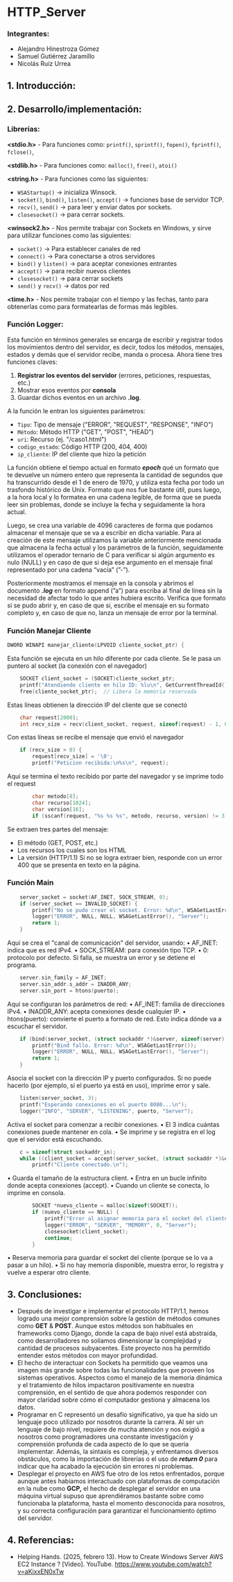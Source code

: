 ﻿# HTTP_Server

### Integrantes: 
* Alejandro Hinestroza Gómez
* Samuel Gutiérrez Jaramillo
* Nicolás Ruíz Urrea

## 1. Introducción:

## 2. Desarrollo/implementación: 
### Librerías: 
**<stdio.h>**  - Para funciones como: `printf()`, `sprintf()`, `fopen()`, `fprintf()`, `fclose()`,

**<stdlib.h>** - Para funciones como: `malloc()`, `free()`, `atoi()`

**<string.h>** - Para funciones como las siguientes: 

- `WSAStartup()` → inicializa Winsock.
- `socket()`, `bind()`, `listen()`, `accept()` → funciones base de servidor TCP.
- `recv()`, `send()` → para leer y enviar datos por sockets.
- `closesocket()` → para cerrar sockets.

**<winsock2.h>** - Nos permite trabajar con Sockets en Windows, y sirve para utilizar funciones como las siguientes: 

- `socket()` → Para establecer canales de red
- `connect()` → Para conectarse a otros servidores
- `bind()` y `listen()` → para aceptar conexiones entrantes
- `accept()` → para recibir nuevos clientes
- `closesocket()` → para cerrar sockets
- `send()` y `recv()` → datos por red

**<time.h>** - Nos permite trabajar con el tiempo y las fechas, tanto para obtenerlas como para formatearlas de formas más legibles.

### Función Logger:
Esta función en términos generales se encarga de escribir y registrar todos los movimientos dentro del servidor, es decir, todos los métodos, mensajes, estados y demás que el servidor recibe, manda o procesa. Ahora tiene tres funciones claves: 

1. **Registrar los eventos del servidor** (errores, peticiones, respuestas, etc.)
2. Mostrar esos eventos por **consola**
3. Guardar dichos eventos en un archivo **.log**.

A la función le entran los siguientes parámetros: 

- `Tipo`: Tipo de mensaje ("ERROR", "REQUEST", "RESPONSE", "INFO")
- `Método`: Método HTTP ("GET", "POST", "HEAD")
- `uri`: Recurso  (ej. "/caso1.html")
- `codigo_estado`: Código HTTP (200, 404, 400)
- `ip_cliente`: IP del cliente que hizo la petición

La función obtiene el tiempo actual en formato ***epoch*** qué un formato que te devuelve un número entero que representa la cantidad de segundos que ha transcurrido desde el 1 de enero de 1970, y utiliza esta fecha por todo un trasfondo histórico de Unix. Formato que nos fue bastante útil, pues luego, a la hora local y lo formatea en una cadena legible, de forma que se pueda leer sin problemas, donde se incluye la fecha y seguidamente la hora actual. 

Luego, se crea una variable de 4096 caracteres de forma que podamos almacenar el mensaje que se va a escribir en dicha variable. Para al creación de este mensaje utilizamos la variable anteriormente mencionada que almacena la fecha actual y los parámetros de la función, seguidamente utilizamos el operador ternario de C para verificar si algún argumento es nulo (NULL) y en caso de que si deja ese argumento en el mensaje final representado por una cadena “vacía” (”-”).

Posteriormente mostramos el mensaje en la consola y abrimos el documento ***.log*** en formato append (”a”) para escriba al final de línea sin la necesidad de afectar todo lo que antes hubiera escrito. Verifica que formato si se pudo abrir y, en caso de que si, escribe el mensaje en su formato completo y, en caso de que no, lanza un mensaje de error por la terminal.

### Función Manejar Cliente

```c
DWORD WINAPI manejar_cliente(LPVOID cliente_socket_ptr) {
```
Esta función se ejecuta en un hilo diferente por cada cliente. Se le pasa un puntero al socket (la conexión con el navegador)

```c
    SOCKET client_socket = (SOCKET)cliente_socket_ptr;
    printf("Atendiendo cliente en hilo ID: %lu\n", GetCurrentThreadId());
    free(cliente_socket_ptr);  // Libera la memoria reservada
```
Estas líneas obtienen la dirección IP del cliente que se conectó 

```c
    char request[2000];
    int recv_size = recv(client_socket, request, sizeof(request) - 1, 0);
```
Con estas líneas se recibe el mensaje que envió el navegador

```c
    if (recv_size > 0) {
        request[recv_size] = '\0';
        printf("Peticion recibida:\n%s\n", request);
```
Aquí se termina el texto recibido por parte del navegador y se imprime todo el request

```c
        char metodo[8];
        char recurso[1024];
        char version[16];
        if (sscanf(request, "%s %s %s", metodo, recurso, version) != 3) {
```
Se extraen tres partes del mensaje:
- El método (GET, POST, etc.)
- Los recursos los cuales son los HTML
- La versión (HTTP/1.1)
  Si no se logra extraer bien, responde con un error 400 que se presenta en texto en la página.


### Función Main

```c
    server_socket = socket(AF_INET, SOCK_STREAM, 0);
    if (server_socket == INVALID_SOCKET) {
        printf("No se pudo crear el socket. Error: %d\n", WSAGetLastError());
        logger("ERROR", NULL, NULL, WSAGetLastError(), "Server");
        return 1;
    }
```
Aquí se crea el "canal de comunicación" del servidor, usando:
• AF_INET: indica que es red IPv4.
• SOCK_STREAM: para conexión tipo TCP.
• 0: protocolo por defecto.
Si falla, se muestra un error y se detiene el programa.

```c
    server.sin_family = AF_INET;
    server.sin_addr.s_addr = INADDR_ANY;
    server.sin_port = htons(puerto);
```
Aquí se configuran los parámetros de red:
• AF_INET: familia de direcciones IPv4.
• INADDR_ANY: acepta conexiones desde cualquier IP.
• htons(puerto): convierte el puerto a formato de red.
Esto indica dónde va a escuchar el servidor.

```c
    if (bind(server_socket, (struct sockaddr *)&server, sizeof(server)) == SOCKET_ERROR) {
        printf("Bind fallo. Error: %d\n", WSAGetLastError());
        logger("ERROR", NULL, NULL, WSAGetLastError(), "Server");
        return 1;
    }
```
Asocia el socket con la dirección IP y puerto configurados.
Si no puede hacerlo (por ejemplo, si el puerto ya está en uso), imprime error y sale.

```c
    listen(server_socket, 3);
    printf("Esperando conexiones en el puerto 8080...\n");
    logger("INFO", "SERVER", "LISTENING", puerto, "Server");
```
Activa el socket para comenzar a recibir conexiones.
• El 3 indica cuántas conexiones puede mantener en cola.
• Se imprime y se registra en el log que el servidor está escuchando.

```c
    c = sizeof(struct sockaddr_in);
    while ((client_socket = accept(server_socket, (struct sockaddr *)&client, &c)) != INVALID_SOCKET) {
        printf("Cliente conectado.\n");
```
• Guarda el tamaño de la estructura client.
• Entra en un bucle infinito donde acepta conexiones (accept).
• Cuando un cliente se conecta, lo imprime en consola.

```c
        SOCKET *nuevo_cliente = malloc(sizeof(SOCKET));
        if (nuevo_cliente == NULL) {
            printf("Error al asignar memoria para el socket del cliente.\n");
            logger("ERROR", "SERVER", "MEMORY", 0, "Server");
            closesocket(client_socket);
            continue;
        }
```
• Reserva memoria para guardar el socket del cliente (porque se lo va a pasar a un hilo).
• Si no hay memoria disponible, muestra error, lo registra y vuelve a esperar otro cliente.


## 3. Conclusiones: 
* Después de investigar e implementar el protocolo HTTP/1.1, hemos logrado una mejor comprensión sobre la gestión de métodos comunes como **GET** & **POST**. Aunque estos métodos son habituales en frameworks como Django, donde la capa de bajo nivel está abstraída, como desarrolladores no solíamos dimensionar la complejidad y cantidad de procesos subyacentes. Este proyecto nos ha permitido entender estos métodos con mayor profundidad.
* El hecho de interactuar con Sockets ha permitido que veamos una imagen más grande sobre todas las funcionalidades que proveen los sistemas operativos. Aspectos como el manejo de la memoria dinámica y el tratamiento de hilos impactaron positivamente en nuestra comprensión, en el sentido de que ahora podemos responder con mayor claridad sobre cómo el computador gestiona y almacena los datos.
* Programar en C representó un desafío significativo, ya que ha sido un lenguaje poco utilizado por nosotros durante la carrera. Al ser un lenguaje de bajo nivel, requiere de mucha atención y nos exigió a nosotros como programadores una constante investigación y comprensión profunda de cada aspecto de lo que se quería implementar. Además, la sintaxis es compleja, y enfrentamos diversos obstáculos, como la importación de librerías o el uso de ***return 0*** para  indicar que ha acabado la ejecución sin errores ni problemas.
* Desplegar el proyecto en AWS fue otro de los retos enfrentados, porque aunque antes habíamos interactuado con plataformas de computación en la nube como **GCP,** el hecho de desplegar el servidor en una máquina virtual supuso que aprendiéramos bastante sobre como funcionaba la plataforma, hasta el momento desconocida para nosotros, y su correcta configuración para garantizar el funcionamiento óptimo del servidor.

## 4. Referencias: 
* Helping Hands. (2025, febrero 13). How to Create Windows Server AWS EC2 Instance ? [Video]. YouTube. https://www.youtube.com/watch?v=aKixxEN0xTw
